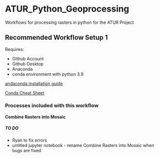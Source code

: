 # ATUR_Python_Geoprocessing
Workflows for processing rasters in python for the ATUR Project


##  Recommended Workflow Setup 1

Requires:
 - Github Account
 - Github Desktop
 - Anaconda
 - conda environment with python 3.9

[andaconda installation guide](https://docs.anaconda.com/free/anaconda/install/index.html)

[Conda Cheat Sheet](https://docs.conda.io/projects/conda/en/4.6.0/_downloads/52a95608c49671267e40c689e0bc00ca/conda-cheatsheet.pdf)

### Processes included with this workflow 

#### Combine Rasters into Mosaic
##### TO DO
  - Ryan to fix errors
  - untitled jupyter notebook - rename Combine Rasters into Mosaic when bugs are fixed
